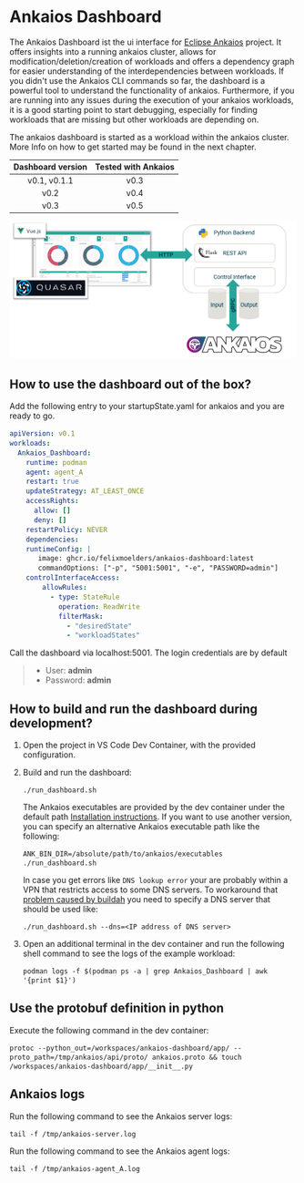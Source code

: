 # Ankaios Dashboard

The Ankaios Dashboard ist the ui interface for [Eclipse Ankaios](https://github.com/eclipse-ankaios/ankaios) project. It offers insights into a running ankaios cluster, allows for modification/deletion/creation of workloads and offers a dependency graph for easier understanding of the interdependencies between workloads. If you didn't use the Ankaios CLI commands so far, the dashboard is a powerful tool to understand the functionality of ankaios. Furthermore, if you are running into any issues during the execution of your ankaios workloads, it is a good starting point to start debugging, especially for finding workloads that are missing but other workloads are depending on.

The ankaios dashboard is started as a workload within the ankaios cluster. More Info on how to get started may be found in the next chapter.

<center>

| Dashboard version | Tested with Ankaios |
|:-----------------:|:-------------------:|
| v0.1, v0.1.1      | v0.3                |
| v0.2              | v0.4                |
| v0.3              | v0.5                |

</center>

![Architecture](/doc/Architecture.PNG)

## How to use the dashboard out of the box?

Add the following entry to your startupState.yaml for ankaios and you are ready to go.

   ```yaml
   apiVersion: v0.1
   workloads:
     Ankaios_Dashboard:
       runtime: podman
       agent: agent_A
       restart: true
       updateStrategy: AT_LEAST_ONCE
       accessRights:
         allow: []
         deny: []
       restartPolicy: NEVER 
       dependencies:
       runtimeConfig: |
          image: ghcr.io/felixmoelders/ankaios-dashboard:latest
          commandOptions: ["-p", "5001:5001", "-e", "PASSWORD=admin"]
       controlInterfaceAccess:
           allowRules:
             - type: StateRule
               operation: ReadWrite
               filterMask:
                 - "desiredState"
                 - "workloadStates"
   ```

Call the dashboard via localhost:5001. The login credentials are by default

> - User: **admin**
> - Password: **admin**
   
   

## How to build and run the dashboard during development?

1. Open the project in VS Code Dev Container, with the provided configuration.
2. Build and run the dashboard:

   ```shell
   ./run_dashboard.sh
   ```

   The Ankaios executables are provided by the dev container under the default path [Installation instructions](https://eclipse-ankaios.github.io/ankaios/main/usage/installation/). If you want to use another version, you can specify an alternative Ankaios executable path like the following:

   ```shell
   ANK_BIN_DIR=/absolute/path/to/ankaios/executables ./run_dashboard.sh
   ```

   In case you get errors like `DNS lookup error` your are probably within a VPN that restricts access to some DNS servers.
   To workaround that [problem caused by buildah](https://github.com/containers/buildah/issues/3806) you need to specify a DNS server that should be used like:

   ```shell
   ./run_dashboard.sh --dns=<IP address of DNS server>
   ```

3. Open an additional terminal in the dev container and run the following shell command to see the logs of the example workload:

   ```shell
   podman logs -f $(podman ps -a | grep Ankaios_Dashboard | awk '{print $1}')
   ```

## Use the protobuf definition in python

Execute the following command in the dev container:

   ```shell
   protoc --python_out=/workspaces/ankaios-dashboard/app/ --proto_path=/tmp/ankaios/api/proto/ ankaios.proto && touch /workspaces/ankaios-dashboard/app/__init__.py
   ```


## Ankaios logs

Run the following command to see the Ankaios server logs:

   ```shell
   tail -f /tmp/ankaios-server.log
   ```

Run the following command to see the Ankaios agent logs:

   ```shell
   tail -f /tmp/ankaios-agent_A.log
   ```

